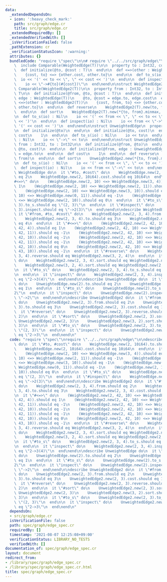 ```yaml
---
data:
  _extendedDependsOn:
  - icon: ':heavy_check_mark:'
    path: src/graph/edge.cr
    title: src/graph/edge.cr
  _extendedRequiredBy: []
  _extendedVerifiedWith: []
  _isVerificationFailed: false
  _pathExtension: cr
  _verificationStatusIcon: ':warning:'
  attributes: {}
  bundledCode: "require \"spec\"\n\n# require \"../../src/graph/edge\"\nstruct WeightedEdge(T)\n\
    \  include Comparable(WeightedEdge(T))\n\n  property to : Int32, cost : T\n\n\
    \  def initialize(@to, @cost : T)\n  end\n\n  def <=>(other : WeightedEdge(T))\n\
    \    {cost, to} <=> {other.cost, other.to}\n  end\n\n  def to_s(io) : Nil\n  \
    \  io << '(' << to << \", \" << cost << ')'\n  end\n\n  def inspect(io) : Nil\n\
    \    io << \"->#{to}(#{cost})\"\n  end\nend\n\nstruct WeightedEdge2(T)\n  include\
    \ Comparable(WeightedEdge2(T))\n\n  property from : Int32, to : Int32, cost :\
    \ T\n\n  def initialize(@from, @to, @cost : T)\n  end\n\n  def initialize(@from,\
    \ edge : WeightedEdge(T))\n    @to, @cost = edge.to, edge.cost\n  end\n\n  def\
    \ <=>(other : WeightedEdge2(T))\n    {cost, from, to} <=> {other.cost, other.from,\
    \ other.to}\n  end\n\n  def reverse\n    WeightedEdge2(T).new(to, from, cost)\n\
    \  end\n\n  def sort\n    WeightedEdge2(T).new(*{to, from}.minmax, cost)\n  end\n\
    \n  def to_s(io) : Nil\n    io << '(' << from << \", \" << to << \", \" << cost\
    \ << ')'\n  end\n\n  def inspect(io) : Nil\n    io << from << \"->\" << to <<\
    \ '(' << cost << ')'\n  end\nend\n\nstruct UnweightedEdge\n  property to : Int32\n\
    \n  def initialize(@to)\n  end\n\n  def initialize(@to, cost)\n  end\n\n  def\
    \ cost\n    1\n  end\n\n  def to_s(io) : Nil\n    io << to\n  end\n\n  def inspect(io)\
    \ : Nil\n    io << \"->\" << to\n  end\nend\n\nstruct UnweightedEdge2\n  property\
    \ from : Int32, to : Int32\n\n  def initialize(@from, @to)\n  end\n\n  def initialize(@from,\
    \ @to, cost)\n  end\n\n  def initialize(@from, edge : UnweightedEdge)\n    @to\
    \ = edge.to\n  end\n\n  def cost\n    1\n  end\n\n  def reverse\n    UnweightedEdge2.new(to,\
    \ from)\n  end\n\n  def sort\n    UnweightedEdge2.new(*{to, from}.minmax)\n  end\n\
    \n  def to_s(io) : Nil\n    io << '(' << from << \", \" << to << ')'\n  end\n\n\
    \  def inspect(io) : Nil\n    io << from << \"->\" << to\n  end\nend\n\ndescribe\
    \ WeightedEdge do\n  it \"#to, #cost\" do\n    WeightedEdge.new(2, 10i64).to.should\
    \ eq 2\n    WeightedEdge.new(2, 10i64).cost.should eq 10i64\n  end\n\n  it \"\
    #<=>\" do\n    (WeightedEdge.new(2, 10) <=> WeightedEdge.new(3, 4)).should eq\
    \ 1\n    (WeightedEdge.new(2, 10) <=> WeightedEdge.new(2, 11)).should eq -1\n\
    \    (WeightedEdge.new(2, 10) <=> WeightedEdge.new(3, 10)).should eq -1\n    (WeightedEdge.new(2,\
    \ 10) <=> WeightedEdge.new(0, 11)).should eq -1\n    (WeightedEdge.new(2, 10)\
    \ <=> WeightedEdge.new(2, 10)).should eq 0\n  end\n\n  it \"#to_s\" do\n    WeightedEdge.new(2,\
    \ 3).to_s.should eq \"(2, 3)\"\n  end\n\n  it \"#inspect\" do\n    WeightedEdge.new(2,\
    \ 3).inspect.should eq \"->2(3)\"\n  end\nend\n\ndescribe WeightedEdge2 do\n \
    \ it \"#from, #to, #cost\" do\n    WeightedEdge2.new(2, 3, 4).from.should eq 2\n\
    \    WeightedEdge2.new(2, 3, 4).to.should eq 3\n    WeightedEdge2.new(2, 3, 4).cost.should\
    \ eq 4\n  end\n\n  it \"#<=>\" do\n    (WeightedEdge2.new(2, 42, 10) <=> WeightedEdge2.new(3,\
    \ 42, 4)).should eq 1\n    (WeightedEdge2.new(2, 42, 10) <=> WeightedEdge2.new(2,\
    \ 42, 11)).should eq -1\n    (WeightedEdge2.new(2, 42, 10) <=> WeightedEdge2.new(3,\
    \ 42, 10)).should eq -1\n    (WeightedEdge2.new(2, 42, 10) <=> WeightedEdge2.new(0,\
    \ 42, 11)).should eq -1\n    (WeightedEdge2.new(2, 42, 10) <=> WeightedEdge2.new(2,\
    \ 42, 10)).should eq 0\n    (WeightedEdge2.new(2, 42, 10) <=> WeightedEdge2.new(2,\
    \ 43, 10)).should eq -1\n  end\n\n  it \"#reverse\" do\n    WeightedEdge2.new(2,\
    \ 3, 4).reverse.should eq WeightedEdge2.new(3, 2, 4)\n  end\n\n  it \"#sort\"\
    \ do\n    WeightedEdge2.new(2, 3, 4).sort.should eq WeightedEdge2.new(2, 3, 4)\n\
    \    WeightedEdge2.new(3, 2, 4).sort.should eq WeightedEdge2.new(2, 3, 4)\n  end\n\
    \n  it \"#to_s\" do\n    WeightedEdge2.new(2, 3, 4).to_s.should eq \"(2, 3, 4)\"\
    \n  end\n\n  it \"inspect\" do\n    WeightedEdge2.new(2, 3, 4).inspect.should\
    \ eq \"2->3(4)\"\n  end\nend\n\ndescribe UnweightedEdge do\n  it \"#to, #cost\"\
    \ do\n    UnweightedEdge.new(2).to.should eq 2\n    UnweightedEdge.new(2).cost.should\
    \ eq 1\n  end\n\n  it \"#to_s\" do\n    UnweightedEdge.new(2).to_s.should eq \"\
    2\"\n  end\n\n  it \"inspect\" do\n    UnweightedEdge.new(2).inspect.should eq\
    \ \"->2\"\n  end\nend\n\ndescribe UnweightedEdge2 do\n  it \"#from, #to, #cost\"\
    \ do\n    UnweightedEdge2.new(2, 3).from.should eq 2\n    UnweightedEdge2.new(2,\
    \ 3).to.should eq 3\n    UnweightedEdge2.new(2, 3).cost.should eq 1\n  end\n\n\
    \  it \"#reverse\" do\n    UnweightedEdge2.new(2, 3).reverse.should eq UnweightedEdge2.new(3,\
    \ 2)\n  end\n\n  it \"#sort\" do\n    UnweightedEdge2.new(2, 3).sort.should eq\
    \ UnweightedEdge2.new(2, 3)\n    UnweightedEdge2.new(3, 2).sort.should eq UnweightedEdge2.new(2,\
    \ 3)\n  end\n\n  it \"#to_s\" do\n    UnweightedEdge2.new(2, 3).to_s.should eq\
    \ \"(2, 3)\"\n  end\n\n  it \"inspect\" do\n    UnweightedEdge2.new(2, 3).inspect.should\
    \ eq \"2->3\"\n  end\nend\n"
  code: "require \"spec\"\nrequire \"../../src/graph/edge\"\n\ndescribe WeightedEdge\
    \ do\n  it \"#to, #cost\" do\n    WeightedEdge.new(2, 10i64).to.should eq 2\n\
    \    WeightedEdge.new(2, 10i64).cost.should eq 10i64\n  end\n\n  it \"#<=>\" do\n\
    \    (WeightedEdge.new(2, 10) <=> WeightedEdge.new(3, 4)).should eq 1\n    (WeightedEdge.new(2,\
    \ 10) <=> WeightedEdge.new(2, 11)).should eq -1\n    (WeightedEdge.new(2, 10)\
    \ <=> WeightedEdge.new(3, 10)).should eq -1\n    (WeightedEdge.new(2, 10) <=>\
    \ WeightedEdge.new(0, 11)).should eq -1\n    (WeightedEdge.new(2, 10) <=> WeightedEdge.new(2,\
    \ 10)).should eq 0\n  end\n\n  it \"#to_s\" do\n    WeightedEdge.new(2, 3).to_s.should\
    \ eq \"(2, 3)\"\n  end\n\n  it \"#inspect\" do\n    WeightedEdge.new(2, 3).inspect.should\
    \ eq \"->2(3)\"\n  end\nend\n\ndescribe WeightedEdge2 do\n  it \"#from, #to, #cost\"\
    \ do\n    WeightedEdge2.new(2, 3, 4).from.should eq 2\n    WeightedEdge2.new(2,\
    \ 3, 4).to.should eq 3\n    WeightedEdge2.new(2, 3, 4).cost.should eq 4\n  end\n\
    \n  it \"#<=>\" do\n    (WeightedEdge2.new(2, 42, 10) <=> WeightedEdge2.new(3,\
    \ 42, 4)).should eq 1\n    (WeightedEdge2.new(2, 42, 10) <=> WeightedEdge2.new(2,\
    \ 42, 11)).should eq -1\n    (WeightedEdge2.new(2, 42, 10) <=> WeightedEdge2.new(3,\
    \ 42, 10)).should eq -1\n    (WeightedEdge2.new(2, 42, 10) <=> WeightedEdge2.new(0,\
    \ 42, 11)).should eq -1\n    (WeightedEdge2.new(2, 42, 10) <=> WeightedEdge2.new(2,\
    \ 42, 10)).should eq 0\n    (WeightedEdge2.new(2, 42, 10) <=> WeightedEdge2.new(2,\
    \ 43, 10)).should eq -1\n  end\n\n  it \"#reverse\" do\n    WeightedEdge2.new(2,\
    \ 3, 4).reverse.should eq WeightedEdge2.new(3, 2, 4)\n  end\n\n  it \"#sort\"\
    \ do\n    WeightedEdge2.new(2, 3, 4).sort.should eq WeightedEdge2.new(2, 3, 4)\n\
    \    WeightedEdge2.new(3, 2, 4).sort.should eq WeightedEdge2.new(2, 3, 4)\n  end\n\
    \n  it \"#to_s\" do\n    WeightedEdge2.new(2, 3, 4).to_s.should eq \"(2, 3, 4)\"\
    \n  end\n\n  it \"inspect\" do\n    WeightedEdge2.new(2, 3, 4).inspect.should\
    \ eq \"2->3(4)\"\n  end\nend\n\ndescribe UnweightedEdge do\n  it \"#to, #cost\"\
    \ do\n    UnweightedEdge.new(2).to.should eq 2\n    UnweightedEdge.new(2).cost.should\
    \ eq 1\n  end\n\n  it \"#to_s\" do\n    UnweightedEdge.new(2).to_s.should eq \"\
    2\"\n  end\n\n  it \"inspect\" do\n    UnweightedEdge.new(2).inspect.should eq\
    \ \"->2\"\n  end\nend\n\ndescribe UnweightedEdge2 do\n  it \"#from, #to, #cost\"\
    \ do\n    UnweightedEdge2.new(2, 3).from.should eq 2\n    UnweightedEdge2.new(2,\
    \ 3).to.should eq 3\n    UnweightedEdge2.new(2, 3).cost.should eq 1\n  end\n\n\
    \  it \"#reverse\" do\n    UnweightedEdge2.new(2, 3).reverse.should eq UnweightedEdge2.new(3,\
    \ 2)\n  end\n\n  it \"#sort\" do\n    UnweightedEdge2.new(2, 3).sort.should eq\
    \ UnweightedEdge2.new(2, 3)\n    UnweightedEdge2.new(3, 2).sort.should eq UnweightedEdge2.new(2,\
    \ 3)\n  end\n\n  it \"#to_s\" do\n    UnweightedEdge2.new(2, 3).to_s.should eq\
    \ \"(2, 3)\"\n  end\n\n  it \"inspect\" do\n    UnweightedEdge2.new(2, 3).inspect.should\
    \ eq \"2->3\"\n  end\nend\n"
  dependsOn:
  - src/graph/edge.cr
  isVerificationFile: false
  path: spec/graph/edge_spec.cr
  requiredBy: []
  timestamp: '2021-08-07 12:25:08+09:00'
  verificationStatus: LIBRARY_NO_TESTS
  verifiedWith: []
documentation_of: spec/graph/edge_spec.cr
layout: document
redirect_from:
- /library/spec/graph/edge_spec.cr
- /library/spec/graph/edge_spec.cr.html
title: spec/graph/edge_spec.cr
---
```

